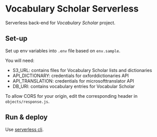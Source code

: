 # Vocabulary Scholar Serverless

Serverless back-end for *Vocabulary Scholar* project.

## Set-up

Set up env variables into `.env` file based on `env.sample`.

You will need:

- S3_URL: contains files for Vocabulary Scholar lists and dictionaries
- API_DICTIONARY: credentials for oxforddictionaries API
- API_TRANSLATION: credentials for microsofttranslator API
- DB_URI: contains vocabulary entries for Vocabular Scholar

To allow CORS for your origin, edit the corresponding header in `objects/response.js`.

## Run & deploy

Use [serverless cli](https://github.com/serverless/serverless).
